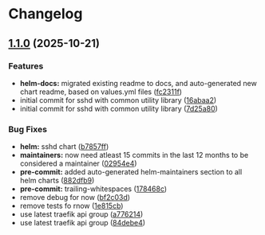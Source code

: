 # Changelog

## [1.1.0](https://github.com/shinybrar/deployments/compare/sshd-1.0.1...sshd-1.1.0) (2025-10-21)


### Features

* **helm-docs:** migrated existing readme to docs, and auto-generated new chart readme, based on values.yml files ([fc2311f](https://github.com/shinybrar/deployments/commit/fc2311f11767056b3cc612f45af6e1e87e470ea3))
* initial commit for sshd with common utility library ([16abaa2](https://github.com/shinybrar/deployments/commit/16abaa2ce713269414e492eed12b9504a70d4713))
* initial commit for sshd with common utility library ([7d25a80](https://github.com/shinybrar/deployments/commit/7d25a80c32e122ce0dfcdccaae2c11d36ae12436))


### Bug Fixes

* **helm:** sshd chart ([b7857ff](https://github.com/shinybrar/deployments/commit/b7857ff3fadd3dd856b539de0e4fa1cd3bab56c4))
* **maintainers:** now need atleast 15 commits in the last 12 months to be considered a maintainer ([02954e4](https://github.com/shinybrar/deployments/commit/02954e4e190774cf4756e9b3f90594eac2a80499))
* **pre-commit:** added auto-generated helm-maintainers section to all helm charts ([882dfb9](https://github.com/shinybrar/deployments/commit/882dfb9f2cf2f0d1b3615d7768b92a2f39c122b8))
* **pre-commit:** trailing-whitespaces ([178468c](https://github.com/shinybrar/deployments/commit/178468c8082ca69a395ebc5e185a2186afbb3335))
* remove debug for now ([bf2c03d](https://github.com/shinybrar/deployments/commit/bf2c03debbc7f6feedd94637e576a2a65d1088f6))
* remove tests fo rnow ([1e815cb](https://github.com/shinybrar/deployments/commit/1e815cbd5afd8e26a71e9ed99ee7f2d7737a66d3))
* use latest traefik api group ([a776214](https://github.com/shinybrar/deployments/commit/a776214ae68a91a3dab99d67608972558a21b247))
* use latest traefik api group ([84debe4](https://github.com/shinybrar/deployments/commit/84debe45777162ae258acb51ab05c60c8d8617e5))
